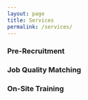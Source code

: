 ```yaml
---
layout: page
title: Services
permalink: /services/
---
```


<div class="col-md-4" >
    <h3>Pre-Recruitment</h3>
</div>

<div class="col-md-4">
    <h3>Job Quality Matching</h3>
</div>
<div class="col-md-4">
    <h3>On-Site Training</h3>
</div>

